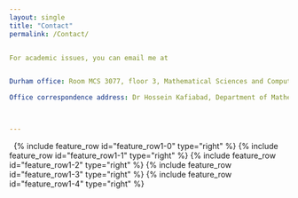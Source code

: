 ```yaml
---
layout: single
title: "Contact"
permalink: /Contact/


For academic issues, you can email me at


Durham office: Room MCS 3077, floor 3, Mathematical Sciences and Computer Science Building, Upper Mountjoy, Stockton Road, Durham DH1 3LE

Office correspondence address: Dr Hossein Kafiabad, Department of Mathematical Sciences, Durham University, Upper Mountjoy, Stockton Road, Durham DH1 3LE



---
```


&nbsp;
{% include feature_row id="feature_row1-0" type="right" %}
{% include feature_row id="feature_row1-1" type="right" %}
{% include feature_row id="feature_row1-2" type="right" %}
{% include feature_row id="feature_row1-3" type="right" %}
{% include feature_row id="feature_row1-4" type="right" %}


